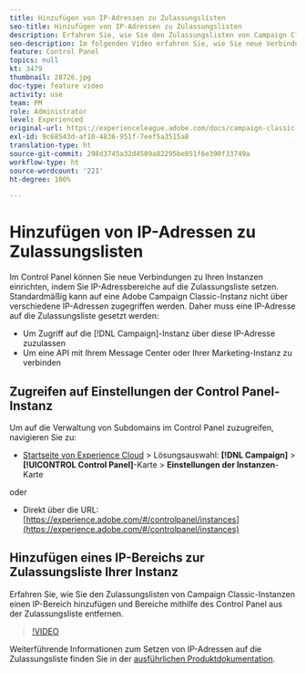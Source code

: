 ```yaml
---
title: Hinzufügen von IP-Adressen zu Zulassungslisten
seo-title: Hinzufügen von IP-Adressen zu Zulassungslisten
description: Erfahren Sie, wie Sie den Zulassungslisten von Campaign Classic-Instanzen einen IP-Bereich hinzufügen und Bereiche mithilfe des Control Panel aus der Zulassungsliste entfernen.
seo-description: Im folgenden Video erfahren Sie, wie Sie neue Verbindungen zu Ihren Instanzen einrichten, indem Sie IP-Adressbereiche auf die Zulassungsliste setzen.
feature: Control Panel
topics: null
kt: 3479
thumbnail: 28726.jpg
doc-type: feature video
activity: use
team: PM
role: Administrator
level: Experienced
original-url: https://experienceleague.adobe.com/docs/campaign-classic-learn/tutorials/administrating/control-panel-acc/ip-whitelisting.html,https://experienceleague.adobe.com/docs/campaign-classic-learn/tutorials/administrating/control-panel-acc/ip-allow-listing.html
exl-id: 9c68543d-af10-4836-951f-7eef5a3515a8
translation-type: ht
source-git-commit: 298d3745a32d4509a82295be851f6e390f33749a
workflow-type: ht
source-wordcount: '221'
ht-degree: 100%

---
```


# Hinzufügen von IP-Adressen zu Zulassungslisten

Im Control Panel können Sie neue Verbindungen zu Ihren Instanzen einrichten, indem Sie IP-Adressbereiche auf die Zulassungsliste setzen. Standardmäßig kann auf eine Adobe Campaign Classic-Instanz nicht über verschiedene IP-Adressen zugegriffen werden. Daher muss eine IP-Adresse auf die Zulassungsliste gesetzt werden:

* Um Zugriff auf die [!DNL Campaign]-Instanz über diese IP-Adresse zuzulassen
* Um eine API mit Ihrem Message Center oder Ihrer Marketing-Instanz zu verbinden

## Zugreifen auf Einstellungen der Control Panel-Instanz

Um auf die Verwaltung von Subdomains im Control Panel zuzugreifen, navigieren Sie zu:

* [Startseite von Experience Cloud](https://experience.adobe.com/#/home) > Lösungsauswahl: **[!DNL Campaign]** > **[!UICONTROL Control Panel]**-Karte > **Einstellungen der Instanzen**-Karte

oder
* Direkt über die URL: [https://experience.adobe.com/#/controlpanel/instances](https://experience.adobe.com/#/controlpanel/instances)

## Hinzufügen eines IP-Bereichs zur Zulassungsliste Ihrer Instanz

Erfahren Sie, wie Sie den Zulassungslisten von Campaign Classic-Instanzen einen IP-Bereich hinzufügen und Bereiche mithilfe des Control Panel aus der Zulassungsliste entfernen.

>[!VIDEO](https://video.tv.adobe.com/v/28726?quality=12)

Weiterführende Informationen zum Setzen von IP-Adressen auf die Zulassungsliste finden Sie in der [ausführlichen Produktdokumentation](https://helpx.adobe.com/de/campaign/kb/control-panel-instance-settings.html).
